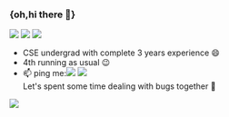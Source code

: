 ### {oh,hi there 👋}
<a href="https://codeforces.com/profile/pranay_garg"><img src="https://run.kaist.ac.kr/badges/codeforces/pranay_garg.svg"></a> 
<a href="https://www.codechef.com/users/pranay_garg"><img src="https://img.shields.io/badge/CodeChef-2008-yellow?logo=CodeChef"></a> 
<a href="https://github.com/pg30"><img src="https://img.shields.io/github/followers/pg30?style=social"></a>

- CSE undergrad with complete 3 years experience 😄
- 4th running as usual 😉
- 📫 ping me:<a href="https://www.linkedin.com/in/pranaygarg30/"><img src="https://img.shields.io/badge/LinkedIn-blue?logo=LinkedIn"></a> <a href="https://www.instagram.com/_pranaygarg/?hl=en"><img src="https://img.shields.io/badge/Instagram-ff69b4?logo=Instagram"></a>
        <br>Let's spent some time dealing with bugs together 👯 
<img src="https://github-readme-stats.vercel.app/api?username=pg30&&show_icons=true&title_color=ffffff&icon_color=bb2acf&text_color=daf7dc&bg_color=191919">
<!--
**pg30/pg30** is a ✨ _special_ ✨ repository because its `README.md` (this file) appears on your GitHub profile.

Here are some ideas to get you started:

- 🔭 I’m currently working on ...
- 🌱 I’m currently learning ...
- 👯 I’m looking to collaborate on ...
- 🤔 I’m looking for help with ...
- 💬 Ask me about ...
- 📫 How to reach me: ...
- 😄 Pronouns: ...
- ⚡ Fun fact: ...
-->
